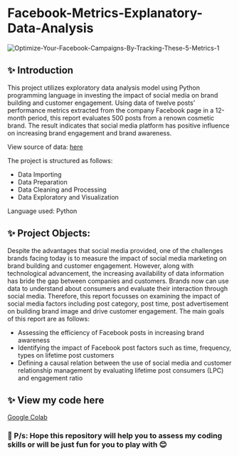 # Facebook-Metrics-Explanatory-Data-Analysis

![Optimize-Your-Facebook-Campaigns-By-Tracking-These-5-Metrics-1](https://user-images.githubusercontent.com/102011433/193162695-b73a974d-d661-4479-8211-bd0e11947de3.jpg)

## ✨ Introduction

This project utilizes exploratory data analysis model using Python programming
language in investing the impact of social media on brand building and customer engagement.
Using data of twelve posts’ performance metrics extracted from the company Facebook page
in a 12-month period, this report evaluates 500 posts from a renown cosmetic brand. The result
indicates that social media platform has positive influence on increasing brand engagement and
brand awareness.

View source of data: [here](https://www.kaggle.com/datasets/team-ai/spam-text-message-classification)

The project is structured as follows:

- Data Importing
- Data Preparation
- Data Cleaning and Processing
- Data Exploratory and Visualization

Language used: Python

## ✨ Project Objects:
Despite the advantages that social media provided, one of the challenges brands facing
today is to measure the impact of social media marketing on brand building and customer
engagement. However, along with technological advancement, the increasing availability of
data information has bride the gap between companies and customers. Brands now can use data
to understand about consumers and evaluate their interaction through social media. Therefore,
this report focusses on examining the impact of social media factors including post category,
post time, post advertisement on building brand image and drive customer engagement. The
main goals of this report are as follows:
- Assessing the efficiency of Facebook posts in increasing brand awareness
- Identifying the impact of Facebook post factors such as time, frequency, types on
lifetime post customers
- Defining a causal relation between the use of social media and customer relationship
management by evaluating lifetime post consumers (LPC) and engagement ratio

## ✨ View my code here

[Google Colab](https://colab.research.google.com/drive/1nlNerXMrPCs5nMGLGFCwJ857LLNcDTOj?usp=sharing)

### 🌻 P/s: Hope this repository will help you to assess my coding skills or will be just fun for you to play with 😊


